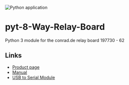 ![Python application](https://github.com/t-xigit/pyt-8-Way-Relay-Board/workflows/Python%20application/badge.svg)

# pyt-8-Way-Relay-Board
Python 3 module for the conrad.de relay board 197730 - 62 
## Links

* [Product page](https://www.conrad.de/de/p/conrad-components-197730-relaiskarte-baustein-12-v-197730.html)
* [Manual](https://asset.conrad.com/media10/add/160267/c1/-/gl/000197730ML02/bedienungsanleitung-197730-conrad-components-197730-relaiskarte-baustein-12-vdc.pdf)
* [USB to Serial Module](https://www.conrad.de/de/p/schnittstellenwandler-197257-usb-rs-232-passend-fuer-serie-c-197257.html)


